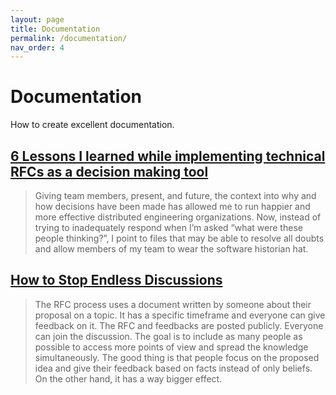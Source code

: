 ```yaml
---
layout: page
title: Documentation
permalink: /documentation/
nav_order: 4
---
```


# Documentation

How to create excellent documentation.

## [6 Lessons I learned while implementing technical RFCs as a decision making tool](https://buriti.ca/6-lessons-i-learned-while-implementing-technical-rfcs-as-a-management-tool-34687dbf46cb)

> Giving team members, present, and future, the context into why and how decisions have been made has allowed me to run happier and more effective distributed engineering organizations. Now, instead of trying to inadequately respond when I’m asked “what were these people thinking?”, I point to files that may be able to resolve all doubts and allow members of my team to wear the software historian hat.

## [How to Stop Endless Discussions](https://candost.blog/how-to-stop-endless-discussions/)

> The RFC process uses a document written by someone about their proposal on a topic. It has a specific timeframe and everyone can give feedback on it. The RFC and feedbacks are posted publicly. Everyone can join the discussion. The goal is to include as many people as possible to access more points of view and spread the knowledge simultaneously. The good thing is that people focus on the proposed idea and give their feedback based on facts instead of only beliefs. On the other hand, it has a way bigger effect.
